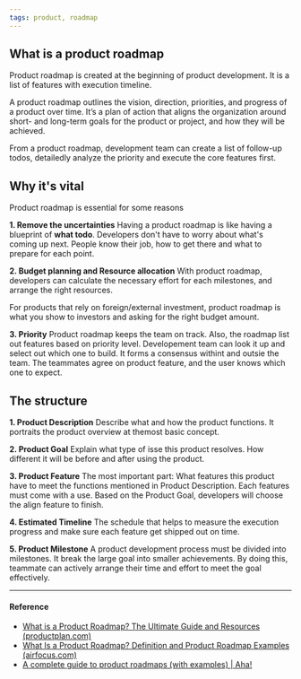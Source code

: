 ```yaml
---
tags: product, roadmap
---
```


## What is a product roadmap

Product roadmap is created at the beginning of product development. It is a list
of features with execution timeline.

A product roadmap outlines the vision, direction, priorities, and progress of a
product over time. It’s a plan of action that aligns the organization around
short- and long-term goals for the product or project, and how they will be
achieved.

From a product roadmap, development team can create a list of follow-up todos,
detailedly analyze the priority and execute the core features first.

## Why it's vital

Product roadmap is essential for some reasons

**1. Remove the uncertainties** Having a product roadmap is like having a
blueprint of **what todo**. Developers don't have to worry about what's coming
up next. People know their job, how to get there and what to prepare for each
point.

**2. Budget planning and Resource allocation** With product roadmap, developers
can calculate the necessary effort for each milestones, and arrange the right
resources.

For products that rely on foreign/external investment, product roadmap is what
you show to investors and asking for the right budget amount.

**3. Priority** Product roadmap keeps the team on track. Also, the roadmap list
out features based on priority level. Developement team can look it up and
select out which one to build. It forms a consensus withint and outsie the team.
The teammates agree on product feature, and the user knows which one to expect.

## The structure

**1. Product Description** Describe what and how the product functions. It
portraits the product overview at themost basic concept.

**2. Product Goal** Explain what type of isse this product resolves. How
different it will be before and after using the product.

**3. Product Feature** The most important part: What features this product have
to meet the functions mentioned in Product Description. Each features must come
with a use. Based on the Product Goal, developers will choose the align feature
to finish.

**4. Estimated Timeline** The schedule that helps to measure the execution
progress and make sure each feature get shipped out on time.

**5. Product Milestone** A product development process must be divided into
milestones. It break the large goal into smaller achievements. By doing this,
teammate can actively arrange their time and effort to meet the goal
effectively.

---

#### Reference

- [What is a Product Roadmap? The Ultimate Guide and Resources (productplan.com)](https://www.productplan.com/learn/what-is-a-product-roadmap/)
- [What Is a Product Roadmap? Definition and Product Roadmap Examples (airfocus.com)](https://airfocus.com/glossary/what-is-a-product-roadmap/)
- [A complete guide to product roadmaps (with examples) | Aha!](https://www.aha.io/roadmapping/guide/product-roadmap)
